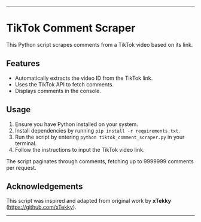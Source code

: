

---

# TikTok Comment Scraper

This Python script scrapes comments from a TikTok video based on its link.

## Features

- Automatically extracts the video ID from the TikTok link.
- Uses the TikTok API to fetch comments.
- Displays comments in the console.

## Usage

1. Ensure you have Python installed on your system.
2. Install dependencies by running `pip install -r requirements.txt`.
3. Run the script by entering `python tiktok_comment_scraper.py` in your terminal.
4. Follow the instructions to input the TikTok video link.

The script paginates through comments, fetching up to 9999999 comments per request.

## Acknowledgements

This script was inspired and adapted from original work by **xTekky** (https://github.com/xTekky).

---
